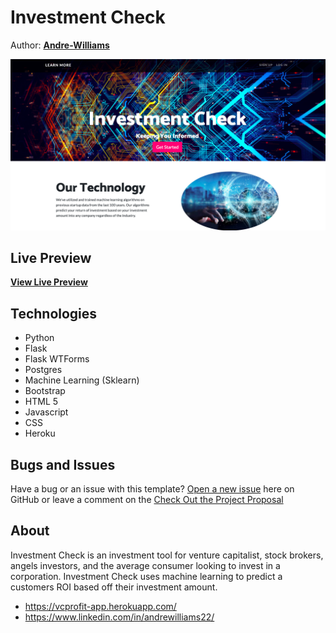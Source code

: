 # Investment Check

Author: **[Andre-Williams](https://www.linkedin.com/in/andrewilliams22/)**



![Investment Site](https://github.com/Andre-Williams22/Investment-Check-App/blob/master/static/img/preview.png)


## Live Preview

**[View Live Preview](https://vcprofit-app.herokuapp.com/)**

## Technologies 
- Python
- Flask 
- Flask WTForms
- Postgres 
- Machine Learning (Sklearn)
- Bootstrap 
- HTML 5
- Javascript
- CSS
- Heroku


## Bugs and Issues

Have a bug or an issue with this template? [Open a new issue](https://github.com/Andre-Williams22/Investment-Check-App/issues) here on GitHub or leave a comment on the [Check Out the Project Proposal](https://github.com/Andre-Williams22/Investment-Check-App/blob/master/proposal.md)

## About

Investment Check is an investment tool for venture capitalist, stock brokers, angels investors, and the average consumer looking to invest in a corporation. Investment Check uses machine learning to predict a customers ROI based off their investment amount. 

* https://vcprofit-app.herokuapp.com/
* https://www.linkedin.com/in/andrewilliams22/
